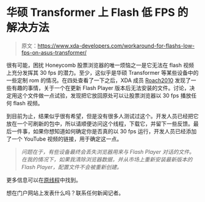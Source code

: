 # 华硕 Transformer 上 Flash 低 FPS 的解决方法

> 原文：<https://www.xda-developers.com/workaround-for-flashs-low-fps-on-asus-transformer/>

很有可能，困扰 Honeycomb 股票浏览器的唯一烦恼之一是它无法在 flash 视频上充分发挥其 30 fps 的潜力。至少，这似乎是华硕 Transformer 等某些设备中的一些定制 rom 的情况。在四处查看了一下之后，XDA 成员 [Roach2010](http://forum.xda-developers.com/member.php?u=1184203) 发现了一些有趣的事情，关于一个在更新 Flash Player 版本后无法安装的文件。讨论，决定用这个文件做一点试验，发现把它放回原处可以让股票浏览器以 30 fps 播放任何 flash 视频。

到目前为止，结果似乎很有希望，但是没有很多人测试过这个。开发人员已经把它放在一个可刷新的包中，所以请顺便访问这个线程，下载它，并留下一些反馈。最后一件事，如果你想知道如何确定你是否真的以 30 fps 运行，开发人员已经添加了一个 YouTube 视频的链接，用于确定这一点。

> *问题在于，有些设备最终会丢失浏览器用来与 Flash Player 对话的文件。在我的情况下，如果我清除浏览器数据，并从市场上重新安装最新版本的 Flash Player，配置文件不会被重新创建。*

更多信息可以在[原线程](http://forum.xda-developers.com/showthread.php?t=1236253)中找到。

想在门户网站上发表什么吗？联系任何新闻记者。